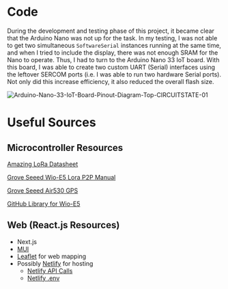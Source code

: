 # Code

During the development and testing phase of this project, it became clear that the Arduino Nano was not up for the task. In my testing, I was not able to get two simultaneous `SoftwareSerial` instances running at the same time, and when I tried to include the display, there was not enough SRAM for the Nano to operate. Thus, I had to turn to the Arduino Nano 33 IoT board. With this board, I was able to create two custom UART (Serial) interfaces using the leftover SERCOM ports (i.e. I was able to run two hardware Serial ports). Not only did this increase efficiency, it also reduced the overall flash size.

![Arduino-Nano-33-IoT-Board-Pinout-Diagram-Top-CIRCUITSTATE-01](https://user-images.githubusercontent.com/19243227/234469213-10742eae-4b89-468b-9a67-687431a6a9a8.png)


# Useful Sources

## Microcontroller Resources
[Amazing LoRa Datasheet](https://files.seeedstudio.com/products/317990687/res/LoRa-E5%20AT%20Command%20Specification_V1.0%20.pdf)

[Grove Seeed Wio-E5 Lora P2P Manual](https://wiki.seeedstudio.com/Grove_LoRa_E5_New_Version/#grove---wio-e5-p2p-example.)

[Grove Seeed Air530 GPS](https://wiki.seeedstudio.com/Grove-GPS-Air530)

[GitHub Library for Wio-E5](https://github.com/disk91/Disk91_LoRaE5)

## Web (React.js Resources)

* Next.js
 * [MUI](https://github.com/mui/material-ui/tree/master/examples/material-next)
* [Leaflet](https://leafletjs.com) for web mapping
* Possibly [Netlify](netlify.com) for hosting
  * [Netlify API Calls](https://docs.netlify.com/edge-functions/api/)
  * [Netlify .env](https://cli.netlify.com/commands/env/#envimport)
